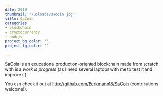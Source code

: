 ```yaml
---
date: 2019
thumbnail: "/uploads/sacoin.jpg"
title: SaCoin
categories:
- blockchain
- cryptocurrency
- nodejs
project_bg_color: ''
project_fg_color: ''

---
```

SaCoin is an educational production-oriented blockchain made from scratch with is a _work in progress_ (as I need several laptops with me to test it and improve it).

You can check it out at http://github.com/Berkmann18/SaCoin (contributions welcome!).